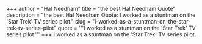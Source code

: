 +++
author = "Hal Needham"
title = "the best Hal Needham Quote"
description = "the best Hal Needham Quote: I worked as a stuntman on the 'Star Trek' TV series pilot."
slug = "i-worked-as-a-stuntman-on-the-star-trek-tv-series-pilot"
quote = '''I worked as a stuntman on the 'Star Trek' TV series pilot.'''
+++
I worked as a stuntman on the 'Star Trek' TV series pilot.
